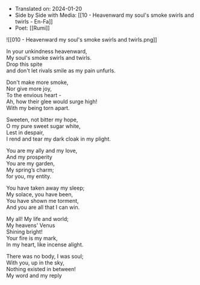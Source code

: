- Translated on: 2024-01-20   
- Side by Side with Media: [[10 - Heavenward my soul's smoke swirls and twirls -  En-Fa]]
- Poet:  [[Rumi]]


![[010 - Heavenward my soul's smoke swirls and twirls.png]]  

In your unkindness heavenward,  
My soul's smoke swirls and twirls.  
Drop this spite  
and don't let rivals smile as my pain unfurls.  


Don't make more smoke,  
Nor give more joy,  
To the envious heart -   
Ah, how their glee would surge high!  
With my being torn apart.  
  
Sweeten, not bitter my hope,  
O my pure sweet sugar white,  
Lest in despair,  
I rend and tear my dark cloak in my plight.  
  
You are my ally and my love,  
And my prosperity  
You are my garden,  
My spring’s charm;  
for you, my entity.  
  
You have taken away my sleep;  
My solace, you have been,  
You have shown me torment,  
And you are all that I can win.  
  
My all! My life and world;  
My heavens' Venus  
Shining bright!  
Your fire is my mark,  
In my heart, like incense alight.  
  
There was no body, I was soul;  
With you, up in the sky,   
Nothing existed in between!  
My word and my reply